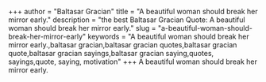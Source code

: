 +++
author = "Baltasar Gracian"
title = "A beautiful woman should break her mirror early."
description = "the best Baltasar Gracian Quote: A beautiful woman should break her mirror early."
slug = "a-beautiful-woman-should-break-her-mirror-early"
keywords = "A beautiful woman should break her mirror early.,baltasar gracian,baltasar gracian quotes,baltasar gracian quote,baltasar gracian sayings,baltasar gracian saying,quotes, sayings,quote, saying, motivation"
+++
A beautiful woman should break her mirror early.
